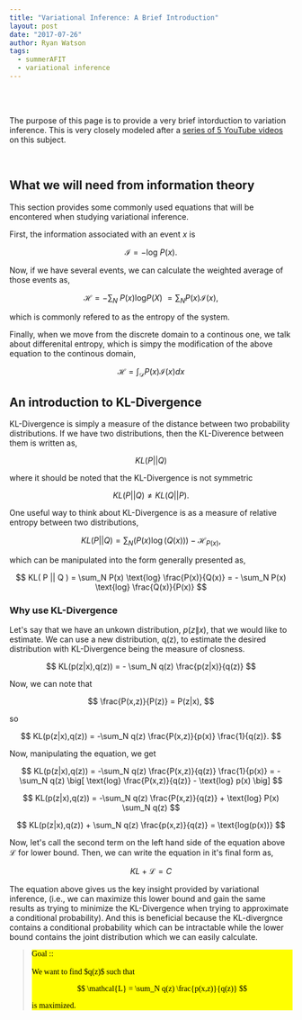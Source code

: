 ```yaml
---
title: "Variational Inference: A Brief Introduction"
layout: post
date: "2017-07-26"
author: Ryan Watson
tags:
  - summerAFIT
  - variational inference
---
```


<br><br>

The purpose of this page is to provide a very brief intorduction to variation inference. This is very closely modeled after a [series of 5 YouTube videos](https://www.youtube.com/watch?v=4toWtb7PRH4&list=PLdk2fd27CQzSd1sQ3kBYL4vtv6GjXvPsE) on this subject.

<br>

## What we will need from information theory

This section provides some commonly used equations that will be encontered when studying variational inference.

First, the information associated with an event $x$ is

$$ \mathcal{I} = -\text{log} \ P(x). $$

Now, if we have several events, we can calculate the weighted average of those events as,

$$ \mathcal{H} = - \sum_N \ P(x) \text{log} P(X) \ = \sum_N P(x) \mathcal{I}(x), $$

which is commonly refered to as the entropy of the system.

Finally, when we move from the discrete domain to a continous one, we talk about differenital entropy, which is simpy the modification of the above equation to the continous domain,

$$ \mathcal{H} =  \int_{\mathcal{D}} P(x) \mathcal{I}(x) dx $$


## An introduction to KL-Divergence

KL-Divergence is simply a measure of the distance between two probability distributions. If we have two distributions, then the KL-Diverence between them is written as,

$$ KL( P || Q ) $$

where it should be noted that the KL-Divergence is not symmetric

$$ KL( P || Q) \neq KL( Q || P ). $$

One useful way to think about KL-Divergence is as a measure of relative entropy between two distributions,

$$ KL( P || Q ) = \sum_N ( P(x) \log( Q(x) ) ) - \mathcal{H}_{P(x)}, $$

which can be manipulated into the form generally presented as,

$$ KL( P || Q ) = \sum_N P(x) \text{log} \frac{P(x)}{Q(x)} = - \sum_N P(x) \text{log} \frac{Q(x)}{P(x)} $$

### Why use KL-Divergence

Let's say that we have an unkown distribution, $p(z\|x)$, that we would like to estimate. We can use a new distribution, q(z), to estimate the desired distribution with KL-Divergence being the measure of closness.

$$ KL(p(z|x),q(z)) = - \sum_N q(z) \frac{p(z|x)}{q(z)} $$

Now, we can note that

$$ \frac{P(x,z)}{P(z)} = P(z|x), $$

so

$$ KL(p(z|x),q(z)) = -\sum_N q(z) \frac{P(x,z)}{p(x)} \frac{1}{q(z)}. $$

Now, manipulating the equation, we get

$$ KL(p(z|x),q(z)) = -\sum_N q(z) \frac{P(x,z)}{q(z)} \frac{1}{p(x)} = -\sum_N q(z) \big[ \text{log} \frac{P(x,z)}{q(z)} - \text{log} p(x) \big] $$

$$ KL(p(z|x),q(z)) = -\sum_N q(z) \frac{P(x,z)}{q(z)} + \text{log} P(x) \sum_N q(z) $$

$$ KL(p(z|x),q(z)) + \sum_N q(z) \frac{p(x,z)}{q(z)} = \text{log(p(x))} $$

Now, let's call the second term on the left hand side of the equation above $\mathcal{L}$ for lower bound. Then, we can write the equation in it's final form as,

$$ KL + \mathcal{L} = C $$

The equation above gives us the key insight provided by variational inference, (i.e., we can maximize this lower bound and gain the same results as trying to minimize the KL-Divergence when trying to approximate a conditional probability). And this is beneficial because the KL-divergnce contains a conditional probability which can be intractable while the lower bound contains the joint distribution which we can easily calculate.

<blockquote><div style="background-color:#FFFF00; color:#000000; font-style: normal; font-family: Georgia;">
Goal :: <br/><br/>
We want to find $q(z)$ such that

$$ \mathcal{L} = \sum_N q(z) \frac{p(x,z)}{q(z)} $$

is maximized.
</div></blockquote>

<br><br>
